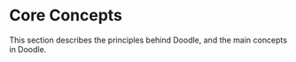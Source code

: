 # Core Concepts

This section describes the principles behind Doodle, and the main concepts in Doodle.
